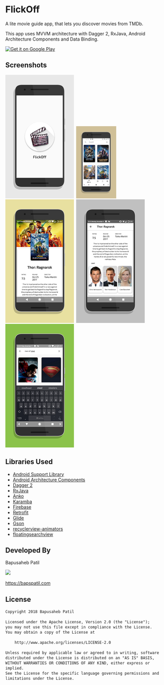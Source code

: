 
# FlickOff

A lite movie guide app, that lets you discover movies from TMDb.

This app uses MVVM architecture with Dagger 2, RxJava, Android Architecture Components and Data Binding.

<a href='https://play.google.com/store/apps/details?id=bapspatil.flickoff&pcampaignid=MKT-Other-global-all-co-prtnr-py-PartBadge-Mar2515-1'><img alt='Get it on Google Play' src='https://play.google.com/intl/en_us/badges/images/generic/en_badge_web_generic.png' width="30%" height="30%"/></a>

## Screenshots

<img src="./design/screen0.png">&ensp;<img src="./design/screen1.png" width="24.75%">
<img src="./design/screen2.png">&ensp;<img src="./design/screen3.png">
<img src="./design/screen4.png">

## Libraries Used

* [Android Support Library](https://developer.android.com/topic/libraries/support-library/)
* [Android Architecture Components](https://developer.android.com/topic/libraries/architecture/)
* [Dagger 2](https://github.com/google/dagger)
* [RxJava](https://github.com/ReactiveX/RxJava)
* [Anko](https://github.com/Kotlin/anko/)
* [Karamba](https://github.com/matteocrippa/karamba)
* [Firebase](https://firebase.google.com/)
* [Retrofit](https://github.com/square/retrofit/)
* [Glide](https://github.com/bumptech/glide/)
* [Gson](https://github.com/google/gson/)
* [recyclerview-animators](https://github.com/wasabeef/recyclerview-animators/)
* [floatingsearchview](https://github.com/arimorty/floatingsearchview)

## Developed By

Bapusaheb Patil

<img src="https://github.com/bapspatil.png" width="20%">

https://bapspatil.com

## License

    Copyright 2018 Bapusaheb Patil

    Licensed under the Apache License, Version 2.0 (the "License");
    you may not use this file except in compliance with the License.
    You may obtain a copy of the License at

        http://www.apache.org/licenses/LICENSE-2.0

    Unless required by applicable law or agreed to in writing, software
    distributed under the License is distributed on an "AS IS" BASIS,
    WITHOUT WARRANTIES OR CONDITIONS OF ANY KIND, either express or implied.
    See the License for the specific language governing permissions and
    limitations under the License.
